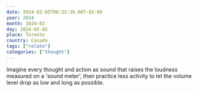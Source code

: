 ```yaml
---
date: 2024-02-05T00:33:30.087-05:00
year: 2024
month: 2024-02
day: 2024-02-05
place: Toronto
country: Canada
tags: ["relate"]
categories: ["thought"]
---
```

Imagine every thought and action as sound that raises the loudness measured on a 'sound meter', then practice less activity to let the volume level drop as low and long as possible.
